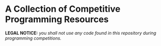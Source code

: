 # A Collection of Competitive Programming Resources
**LEGAL NOTICE:** *you shall not use any code found in this repository during programming competitions.*
